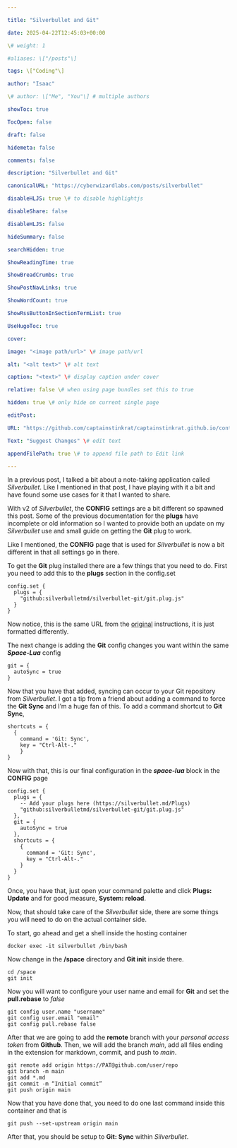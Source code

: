 ```yaml
---

title: "Silverbullet and Git"

date: 2025-04-22T12:45:03+00:00

\# weight: 1

#aliases: \["/posts"\]

tags: \["Coding"\]

author: "Isaac"

\# author: \["Me", "You"\] # multiple authors

showToc: true

TocOpen: false

draft: false

hidemeta: false

comments: false

description: "Silverbullet and Git"

canonicalURL: "https://cyberwizardlabs.com/posts/silverbullet"

disableHLJS: true \# to disable highlightjs

disableShare: false

disableHLJS: false

hideSummary: false

searchHidden: true

ShowReadingTime: true

ShowBreadCrumbs: true

ShowPostNavLinks: true

ShowWordCount: true

ShowRssButtonInSectionTermList: true

UseHugoToc: true

cover:

image: "<image path/url>" \# image path/url

alt: "<alt text>" \# alt text

caption: "<text>" \# display caption under cover

relative: false \# when using page bundles set this to true

hidden: true \# only hide on current single page

editPost:

URL: "https://github.com/captainstinkrat/captainstinkrat.github.io/content"

Text: "Suggest Changes" \# edit text

appendFilePath: true \# to append file path to Edit link

---
```


In a previous post, I talked a bit about a note-taking application called *Silverbullet*. Like I mentioned in that post, I have playing with it a bit and have found some use cases for it that I wanted to share.

With v2 of *Silverbullet*, the **CONFIG** settings are a bit different so spawned this post. Some of the previous documentation for the **plugs** have incomplete or old information so I wanted to provide both an update on my *Silverbullet* use and small guide on getting the **Git** plug to work.

Like I mentioned, the **CONFIG** page that is used for *Silverbullet* is now a bit different in that all settings go in there.

To get the **Git** plug installed there are a few things that you need to do. First you need to add this to the **plugs** section in the config.set

```
config.set {
  plugs = {
    "github:silverbulletmd/silverbullet-git/git.plug.js"
  }
}
```

Now notice, this is the same URL from the [original](‘https://github.com/silverbulletmd/silverbullet-git’) instructions, it is just formatted differently.

The next change is adding the **Git** config changes you want within the same _**Space-Lua**_ config

```
git = {
  autoSync = true
}
```

Now that you have that added, syncing can occur to your Git repository from *Silverbullet*. I got a tip from a friend about adding a command to force the **Git Sync** and I’m a huge fan of this. To add a command shortcut to **Git Sync**, 

```
shortcuts = {
  {
    command = 'Git: Sync',
    key = "Ctrl-Alt-."
    }
}
```

Now with that, this is our final configuration in the _**space-lua**_ block in the **CONFIG** page

```
config.set {
  plugs = {
    -- Add your plugs here (https://silverbullet.md/Plugs)
    "github:silverbulletmd/silverbullet-git/git.plug.js"
  },
  git = {
    autoSync = true
  },
  shortcuts = {
    {
      command = 'Git: Sync',
      key = "Ctrl-Alt-."
    }
  }
}
```

Once, you have that, just open your command palette and click **Plugs: Update** and for good measure, **System: reload**.

Now, that should take care of the *Silverbullet* side, there are some things you will need to do on the actual container side.

To start, go ahead and get a shell inside the hosting container

```
docker exec -it silverbullet /bin/bash
```

Now change in the **/space** directory and **Git init** inside there. 

```
cd /space
git init
```

Now you will want to configure your user name and email for **Git** and set the **pull.rebase** to *false*

```
git config user.name "username"
git config user.email "email"
git config pull.rebase false
```

After that we are going to add the **remote** branch with your *personal access token* from **Github**. Then, we will add the branch *main*, add all files ending in the extension for markdown, commit, and push to *main*.

```
git remote add origin https://PAT@github.com/user/repo
git branch -m main
git add *.md
git commit -m “Initial commit”
git push origin main
```

Now that you have done that, you need to do one last command inside this container and that is

```
git push --set-upstream origin main
```

After that, you should be setup to **Git: Sync** within *Silverbullet*.